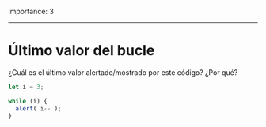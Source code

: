 importance: 3

---

# Último valor del bucle

¿Cuál es el último valor alertado/mostrado por este código? ¿Por qué?

```js
let i = 3;

while (i) {
  alert( i-- );
}
```
